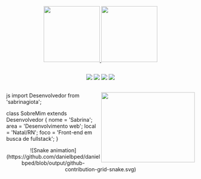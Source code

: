 <div align="center">
  <a href="https://github.com/sabrinagiota/">
  <img height="150em" src="https://github-readme-stats.vercel.app/api?username=sabrinagiota&rank_icon=github&theme=omni&include_all_commits=true&count_private=true"/>
  <img height="150em" src="https://github-readme-stats.vercel.app/api/top-langs/?username=sabrinagiota&layout=compact&langs_count=7&theme=omni"/>  
</div>
  
  ##
 
<div align="center">
  <a href="mailto:sabrina.vitoria@escolar.ifrn.edu.br"><img src="https://img.shields.io/badge/-Gmail-151A28?style=for-the-badge&logo=gmail&logoColor=92D534" target="_blank"></a>
  <a href="https://www.linkedin.com/in/sabrina-carvalho-aa9943209/" target="_blank"><img src="https://img.shields.io/badge/-LinkedIn-151A28?style=for-the-badge&logo=linkedin&logoColor=92D534" target="_blank"></a> 
  <a href="https://www.figma.com/files/recent?fuid=1148747853109868834"><img src="https://img.shields.io/badge/Figma-151A28?style=for-the-badge&logo=Figma&logoColor=92D534" target="_blank"></a>
 <a href="https://instagram.com/bysabrinav"><img src="https://img.shields.io/badge/-Instagram-151A28?style=for-the-badge&logo=instagram&logoColor=92D534" target="_blank"></a>
</div>
  
  ##
  
   <img align="right" width="250" height="188" src="https://user-images.githubusercontent.com/79128442/236655574-84832a6c-7799-45ef-9e5b-82a9771128ed.gif"/>
  
js
import Desenvolvedor from 'sabrinagiota';
  
  class SobreMim extends Desenvolvedor {
    nome     = 'Sabrina';
    area    = 'Desenvolvimento web';
    local = 'Natal/RN';
    foco = 'Front-end em busca de fullstack';
  }

 <div align="center">
  ![Snake animation](https://github.com/danielbped/danielbped/blob/output/github-contribution-grid-snake.svg)  
</div>
